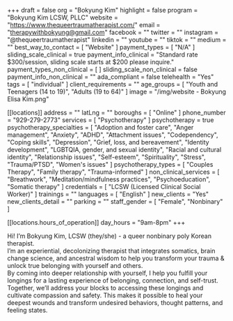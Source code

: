 +++
draft = false
org = "Bokyung Kim"
highlight = false
program = "Bokyung Kim LCSW, PLLC"
website = "https://www.thequeertraumatherapist.com/"
email = "therapywithbokyung@gmail.com"
facebook = ""
twitter = ""
instagram = "@thequeertraumatherapist"
linkedin = ""
youtube = ""
tiktok = ""
medium = ""
best_way_to_contact = [ "Website" ]
payment_types = [ "N/A" ]
sliding_scale_clinical = true
payment_info_clinical = "Standard rate $300/session, sliding scale starts at $200 please inquire."
payment_types_non_clinical = [ ]
sliding_scale_non_clinical = false
payment_info_non_clinical = ""
ada_compliant = false
telehealth = "Yes"
tags = [ "individual" ]
client_requirements = ""
age_groups = [ "Youth and Teenagers (14 to 19)", "Adults (19 to 64)" ]
image = "/img/website - Bokyung Elisa Kim.png"

[[locations]]
address = ""
latLng = ""
boroughs = [ "Online" ]
phone_number = "929-279-2773"
services = [ "Psychotherapy" ]
psychotherapy = true
psychotherapy_specialties = [
  "Adoption and foster care",
  "Anger management",
  "Anxiety",
  "ADHD",
  "Attachment issues",
  "Codependency",
  "Coping skills",
  "Depression",
  "Grief, loss, and bereavement",
  "Identity development",
  "LGBTQIA, gender, and sexual identity",
  "Racial and cultural identity",
  "Relationship issues",
  "Self-esteem",
  "Spirituality",
  "Stress",
  "Trauma/PTSD",
  "Women's issues"
]
psychotherapy_types = [ "Couples Therapy", "Family therapy", "Trauma-informed" ]
non_clinical_services = [
  "Breathwork",
  "Meditation/mindfulness practices",
  "Psychoeducation",
  "Somatic therapy"
]
credentials = [ "LCSW (Licensed Clinical Social Worker)" ]
trainings = ""
languages = [ "English" ]
new_clients = "Yes"
new_clients_detail = ""
parking = ""
staff_gender = [ "Female", "Nonbinary" ]

  [[locations.hours_of_operation]]
  day_hours = "9am-8pm"
+++


Hi! I’m Bokyung Kim, LCSW (they/she) - a queer nonbinary poly Korean therapist. <br>
I’m an experiential, decolonizing therapist that integrates somatics, brain change science, and ancestral wisdom to help you transform your trauma & unlock true belonging with yourself and others. <br>
By coming into deeper relationship with yourself, I help you fulfill your longings for a lasting experience of belonging, connection, and self-trust. <br>
Together, we’ll address your blocks to accessing these longings and cultivate compassion and safety. This makes it possible to heal your deepest wounds and transform undesired behaviors, thought patterns, and feeling states. <br>
